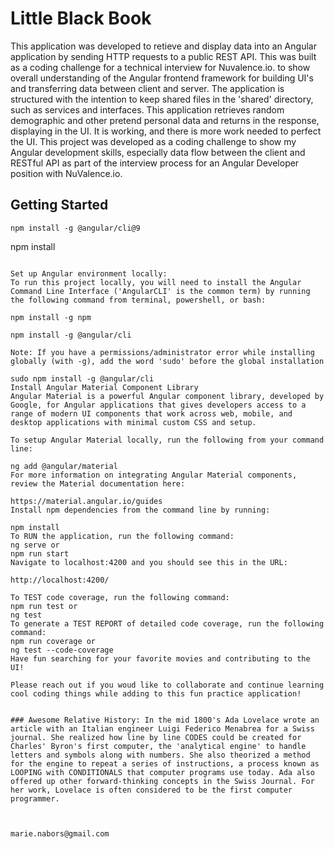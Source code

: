 # Little Black Book 

This application was developed to retieve and display data into an Angular application by sending HTTP requests to a public REST API. This was built as a coding challenge for a technical interview for Nuvalence.io. to show overall understanding of the Angular frontend framework for building UI's and transferring data between client and server. The application is structured with the intention to keep shared files in the 'shared' directory, such as services and interfaces. This application retrieves random demographic and other pretend personal data and returns in the response, displaying in the UI. It is working, and there is more work needed to perfect the UI. This project was developed as a coding challenge to show my Angular development skills, especially data flow between the client and RESTful API as part of the interview process for an Angular Developer position with NuValence.io.

## Getting Started

```
npm install -g @angular/cli@9

```
npm install
```

Set up Angular environment locally:
To run this project locally, you will need to install the Angular Command Line Interface ('AngularCLI' is the common term) by running the following command from terminal, powershell, or bash:

npm install -g npm

npm install -g @angular/cli

Note: If you have a permissions/administrator error while installing globally (with -g), add the word 'sudo' before the global installation

sudo npm install -g @angular/cli
Install Angular Material Component Library
Angular Material is a powerful Angular component library, developed by Google, for Angular applications that gives developers access to a range of modern UI components that work across web, mobile, and desktop applications with minimal custom CSS and setup.

To setup Angular Material locally, run the following from your command line:

ng add @angular/material
For more information on integrating Angular Material components, review the Material documentation here:

https://material.angular.io/guides
Install npm dependencies from the command line by running:

npm install
To RUN the application, run the following command:
ng serve or
npm run start
Navigate to localhost:4200 and you should see this in the URL:

http://localhost:4200/

To TEST code coverage, run the following command:
npm run test or
ng test
To generate a TEST REPORT of detailed code coverage, run the following command:
npm run coverage or
ng test --code-coverage
Have fun searching for your favorite movies and contributing to the UI!

Please reach out if you woud like to collaborate and continue learning cool coding things while adding to this fun practice application!


### Awesome Relative History: In the mid 1800's Ada Lovelace wrote an article with an Italian engineer Luigi Federico Menabrea for a Swiss journal. She realized how line by line CODES could be created for Charles' Byron's first computer, the 'analytical engine' to handle letters and symbols along with numbers. She also theorized a method for the engine to repeat a series of instructions, a process known as LOOPING with CONDITIONALS that computer programs use today. Ada also offered up other forward-thinking concepts in the Swiss Journal. For her work, Lovelace is often considered to be the first computer programmer.



marie.nabors@gmail.com




